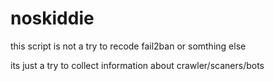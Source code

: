 noskiddie
====
this script is not a try to recode fail2ban or somthing else 

its just a try to collect information about crawler/scaners/bots


